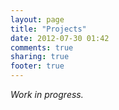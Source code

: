 ```yaml
---
layout: page
title: "Projects"
date: 2012-07-30 01:42
comments: true
sharing: true
footer: true
---
```


_Work in progress._